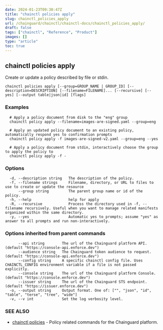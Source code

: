 ```yaml
---
date: 2024-01-23T09:30:47Z
title: "chainctl policies apply"
slug: chainctl_policies_apply
url: /chainguard/chainctl/chainctl-docs/chainctl_policies_apply/
draft: false
tags: ["chainctl", "Reference", "Product"]
images: []
type: "article"
toc: true
---
```

## chainctl policies apply

Create or update a policy described by file or stdin.

```
chainctl policies apply [--group=GROUP_NAME | GROUP_ID] [--description=DESCRIPTION] [--filename=FILENAME]... [--recursive] [--yes] [--output table|json|id] [flags]
```

### Examples

```
  # Apply a policy document from disk to the "eng" group
  chainctl policy apply --filename=images-are-signed.yaml --group=eng
  
  # Apply an updated policy document to an existing policy, automatically respond yes to confirmation prompts
  chainctl policy apply -f images-are-signed-v2.yaml --group=eng --yes
  
  # Apply a policy document from stdin, interactively choose the group to apply the policy to
  chainctl policy apply -f -
```

### Options

```
  -d, --description string   The description of the policy.
  -f, --filename strings     Filename, directory, or URL to files to use to create or update the resource
      --group string         The parent group name or id of the policy.
  -h, --help                 help for apply
  -R, --recursive            Process the directory used in -f, --filename recursively. Useful when you want to manage related manifests organized within the same directory.
  -y, --yes                  Automatic yes to prompts; assume "yes" as answer to all prompts and run non-interactively.
```

### Options inherited from parent commands

```
      --api string        The url of the Chainguard platform API. (default "https://console-api.enforce.dev")
      --audience string   The Chainguard token audience to request. (default "https://console-api.enforce.dev")
      --config string     A specific chainctl config file. Uses CHAINCTL_CONFIG environment variable if a file is not passed explicitly.
      --console string    The url of the Chainguard platform Console. (default "https://console.enforce.dev")
      --issuer string     The url of the Chainguard STS endpoint. (default "https://issuer.enforce.dev")
  -o, --output string     Output format. One of: ["", "json", "id", "table", "terse", "tree", "wide"]
  -v, --v int             Set the log verbosity level.
```

### SEE ALSO

* [chainctl policies](/chainguard/chainctl/chainctl-docs/chainctl_policies/)	 - Policy related commands for the Chainguard platform.

